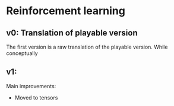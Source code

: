 # Reinforcement learning

## v0: Translation of playable version

The first version is a raw translation of the playable version. While conceptually

## v1:

Main improvements:
* Moved to tensors 
